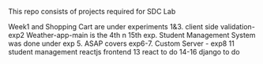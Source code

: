 This repo consists of projects required for SDC Lab 

Week1 and Shopping Cart are under experiments 1&3.
client side validation- exp2
Weather-app-main is the 4th n 15th exp.
Student Management System was done under exp 5.
ASAP covers exp6-7.
Custom Server - exp8
11 student management reactjs frontend
13 react to do
14-16 django to do

